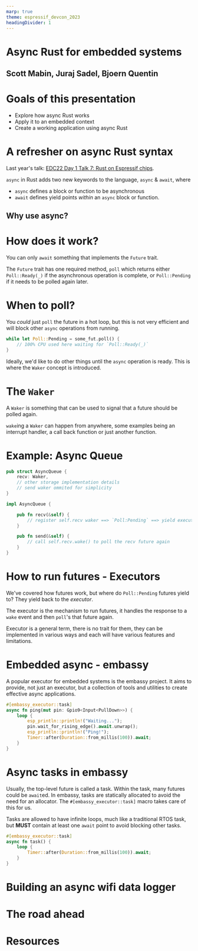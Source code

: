 ```yaml
---
marp: true
theme: espressif_devcon_2023
headingDivider: 1
---
```

<!-- _class: lead -->
# Async Rust for embedded systems
## Scott Mabin, Juraj Sadel, Bjoern Quentin

# Goals of this presentation

- Explore how async Rust works
- Apply it to an embedded context
- Create a working application using async Rust

# A refresher on async Rust syntax

Last year's talk: [EDC22 Day 1 Talk 7: Rust on Espressif chips](https://www.youtube.com/watch?v=qeEmJ_-6fPg).

`async` in Rust adds two new keywords to the language, `async` & `await`, where 

 - `async` defines a block or function to be asynchronous
 - `await` defines yield points _within_ an `async` block or function.


## Why use async?

<!-- TODO -->

# How does it work?

You can only `await` something that implements the `Future` trait.

The `Future` trait has one required method, `poll` which returns either `Poll::Ready(_)` if the asynchronous operation is complete, or `Poll::Pending` if it needs to be polled again later.

# When to poll?

You _could_ just `poll` the future in a hot loop, but this is not very efficient and will block other `async` operations from running.

```rust
while let Poll::Pending = some_fut.poll() {
    // 100% CPU used here waiting for `Poll::Ready(_)`
}
```

Ideally, we'd like to do other things until the `async` operation is ready. This is where the `Waker` concept is introduced.

# The `Waker`

A `Waker` is something that can be used to signal that a future should be polled again.

`wake`ing a `Waker` can happen from anywhere, some examples being an interrupt handler, a call back function or just another function.

# Example: Async Queue

```rust
pub struct AsyncQueue {
    recv: Waker,
    // other storage implementation details
    // send waker ommited for simplicity
}
```

```rust
impl AsyncQueue {

    pub fn recv(&self) {
        // register self.recv waker ==> `Poll:Pending` ==> yield execution until `wake()` is called
    }

    pub fn send(&self) {
        // call self.recv.wake() to poll the recv future again
    }
}
```

# How to run futures - Executors

We've covered how futures work, but where do `Poll::Pending` futures yield to? They yield back to the _executor_.

The executor is the mechanism to run futures, it handles the response to a `wake` event and then `poll`'s that future again.

Executor is a general term, there is no trait for them, they can be implemented in various ways and each will have various features and limitations.

<!-- SPEAKERS note:
    A tip for developers: an executor is allowed to poll a future anytime, it is up to the logic in the `Future` implementation to ensure the operation is complete.
 -->

# Embedded async - embassy

A popular executor for embedded systems is the embassy project. It aims to provide, not just an executor, but a collection of tools and utilities to create effective async applications.

```rust
#[embassy_executor::task]
async fn ping(mut pin: Gpio9<Input<PullDown>>) {
    loop {
        esp_println::println!("Waiting...");
        pin.wait_for_rising_edge().await.unwrap();
        esp_println::println!("Ping!");
        Timer::after(Duration::from_millis(100)).await;
    }
}
```

<!-- SPEAKER NOTES
    Embassy only requires a time driver impl for async delays, if you have your own async delay then this is not needed
 -->

# Async tasks in embassy

Usually, the top-level future is called a task. Within the task, many futures could be `await`ed. In embassy, tasks are statically allocated to avoid the need for an allocator. The `#[embassy_executor::task]` macro takes care of this for us.

Tasks are allowed to have infinite loops, much like a traditional RTOS task, but **MUST** contain at least one `await` point to avoid blocking other tasks.

```rust
#[embassy_executor::task]
async fn task() {
    loop {
        Timer::after(Duration::from_millis(100)).await;
    }
}
```
<!-- SPEAKER NOTES
    Mention that you can allocate and spawn tasks dynamically with other executors?
 -->


# Building an async wifi data logger

<!-- TODO -->


# The road ahead

<!-- Where do we go from here, future work etc -->

# Resources

<!-- Any links to further reading etc -->

